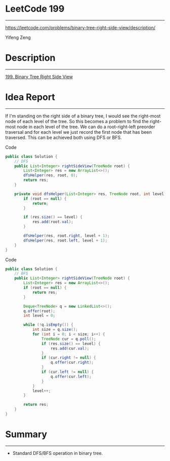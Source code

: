 # **LeetCode 199**
---
https://leetcode.com/problems/binary-tree-right-side-view/description/

Yifeng Zeng

# Description
---
[199. Binary Tree Right Side View](https://leetcode.com/problems/binary-tree-right-side-view/description/)


# Idea Report
---

If I'm standing on the right side of a binary tree, I would see the right-most node of each level of the tree. So this becomes a problem to find the right-most node in each level of the tree. We can do a root-right-left preorder traversal and for each level we just record the first node that has been traversed. This can be achieved both using DFS or BFS.


Code
```java
public class Solution {
    // DFS
    public List<Integer> rightSideView(TreeNode root) {
        List<Integer> res = new ArrayList<>();
        dfsHelper(res, root, 0);
        return res;
    }

    private void dfsHelper(List<Integer> res, TreeNode root, int level) {
        if (root == null) {
            return;
        }

        if (res.size() == level) {
            res.add(root.val);
        }

        dfsHelper(res, root.right, level + 1);
        dfsHelper(res, root.left, level + 1);
    }
}
```

Code
```java
public class Solution {
    // BFS
    public List<Integer> rightSideView(TreeNode root) {
        List<Integer> res = new ArrayList<>();
        if (root == null) {
            return res;
        }

        Deque<TreeNode> q = new LinkedList<>();
        q.offer(root);
        int level = 0;

        while (!q.isEmpty()) {
            int size = q.size();
            for (int i = 0; i < size; i++) {
                TreeNode cur = q.poll();
                if (res.size() == level) {
                    res.add(cur.val);
                }
                if (cur.right != null) {
                    q.offer(cur.right);
                }
                if (cur.left != null) {
                    q.offer(cur.left);
                }
            }
            level++;
        }

        return res;
    }
}
```

# Summary
---
- Standard DFS/BFS operation in binary tree.
